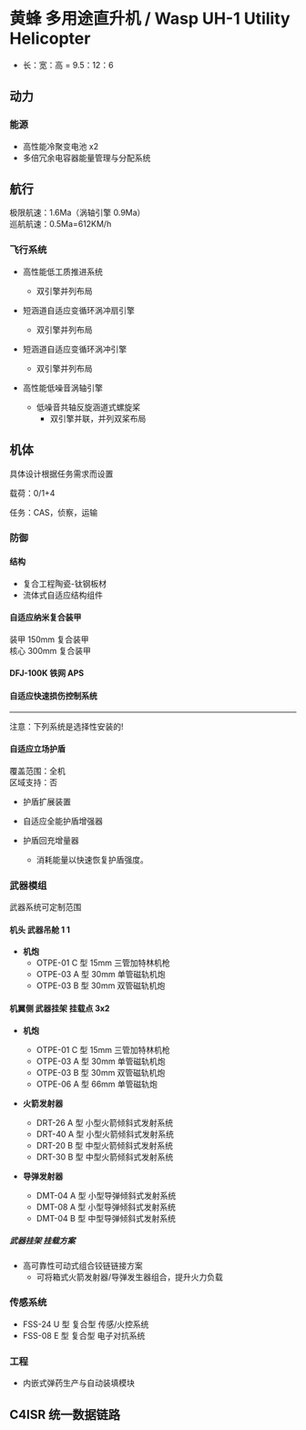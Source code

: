 # 黄蜂 多用途直升机 / Wasp UH-1 Utility Helicopter

- 长：宽：高 = 9.5：12：6

## 动力

### 能源

- 高性能冷聚变电池 x2
- 多倍冗余电容器能量管理与分配系统

## 航行

极限航速：1.6Ma（涡轴引擎 0.9Ma）  
巡航航速：0.5Ma=612KM/h

### 飞行系统

- 高性能低工质推进系统
  - 双引擎并列布局

- 短涵道自适应变循环涡冲扇引擎
  - 双引擎并列布局

- 短涵道自适应变循环涡冲引擎
  - 双引擎并列布局

- 高性能低噪音涡轴引擎
  - 低噪音共轴反旋涵道式螺旋桨
    - 双引擎并联，并列双桨布局

## 机体

具体设计根据任务需求而设置

载荷：0/1+4

任务：CAS，侦察，运输

### 防御

#### 结构

- 复合工程陶瓷-钛钢板材
- 流体式自适应结构组件

#### 自适应纳米复合装甲

装甲 150mm 复合装甲  
核心 300mm 复合装甲

#### DFJ-100K 铁网 APS

#### 自适应快速损伤控制系统

---

注意：下列系统是选择性安装的!

#### 自适应立场护盾

覆盖范围：全机  
区域支持：否

- 护盾扩展装置

- 自适应全能护盾增强器

- 护盾回充增量器
  - 消耗能量以快速恢复护盾强度。

### 武器模组

武器系统可定制范围

#### 机头 武器吊舱 1 1

- **机炮**
  - OTPE-01 C 型 15mm 三管加特林机枪
  - OTPE-03 A 型 30mm 单管磁轨机炮
  - OTPE-03 B 型 30mm 双管磁轨机炮

#### 机翼侧 武器挂架 挂载点 3x2

- **机炮**
  - OTPE-01 C 型 15mm 三管加特林机枪
  - OTPE-03 A 型 30mm 单管磁轨机炮
  - OTPE-03 B 型 30mm 双管磁轨机炮
  - OTPE-06 A 型 66mm 单管磁轨炮

- **火箭发射器**
  - DRT-26 A 型 小型火箭倾斜式发射系统
  - DRT-40 A 型 小型火箭倾斜式发射系统
  - DRT-20 B 型 中型火箭倾斜式发射系统
  - DRT-30 B 型 中型火箭倾斜式发射系统

- **导弹发射器**
  - DMT-04 A 型 小型导弹倾斜式发射系统
  - DMT-08 A 型 小型导弹倾斜式发射系统
  - DMT-04 B 型 中型导弹倾斜式发射系统

##### 武器挂架 挂载方案

- 高可靠性可动式组合铰链链接方案
  - 可将箱式火箭发射器/导弹发生器组合，提升火力负载

### 传感系统

- FSS-24 U 型 复合型 传感/火控系统
- FSS-08 E 型 复合型 电子对抗系统

### 工程

- 内嵌式弹药生产与自动装填模块

## C4ISR 统一数据链路
